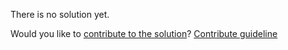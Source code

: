 
There is no solution yet.

Would you like to [contribute to the solution](https://github.com/BFEdev/BFE.dev-solutions/blob/main/question/how-do-you-give-and-receive-feedback_en.md)? [Contribute guideline](https://github.com/BFEdev/BFE.dev-solutions#how-to-contribute)
